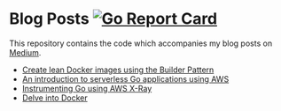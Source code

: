 # Blog Posts [![Go Report Card](https://goreportcard.com/badge/github.com/kaperys/blog)](https://goreportcard.com/report/github.com/kaperys/blog)

This repository contains the code which accompanies my blog posts on [Medium](https://medium.com/@kaperys).

- [Create lean Docker images using the Builder Pattern](https://medium.com/@kaperys/create-lean-docker-images-using-the-builder-pattern-37fe2b5d97d4)
- [An introduction to serverless Go applications using AWS](https://medium.com/@kaperys/an-introduction-to-serverless-go-applications-using-aws-a258bc2a7b72)
- [Instrumenting Go using AWS X-Ray](https://medium.com/@kaperys/instrumenting-go-using-aws-x-ray-10952aff00cc)
- [Delve into Docker](https://medium.com/@kaperys/link---)
